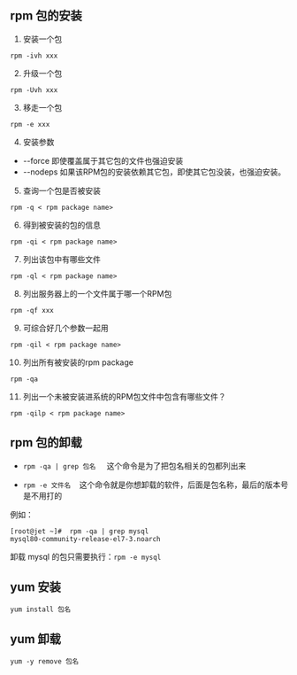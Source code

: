 ## rpm 包的安装      
1. 安装一个包　

`rpm -ivh xxx`

2. 升级一个包　

`rpm -Uvh xxx`

3. 移走一个包　　

`rpm -e xxx`

4. 安装参数　　

- --force 即使覆盖属于其它包的文件也强迫安装
- --nodeps 如果该RPM包的安装依赖其它包，即使其它包没装，也强迫安装。　　

5. 查询一个包是否被安装　　

`rpm -q < rpm package name>`

6. 得到被安装的包的信息　　

`rpm -qi < rpm package name>`

7. 列出该包中有哪些文件　　

`rpm -ql < rpm package name>`

8. 列出服务器上的一个文件属于哪一个RPM包　

`rpm -qf xxx`

9. 可综合好几个参数一起用　　

`rpm -qil < rpm package name>`

10. 列出所有被安装的rpm package　　

`rpm -qa`

11. 列出一个未被安装进系统的RPM包文件中包含有哪些文件？　　

`rpm -qilp < rpm package name>`

## rpm 包的卸载

- `rpm -qa | grep 包名`     这个命令是为了把包名相关的包都列出来          

- `rpm -e 文件名`    这个命令就是你想卸载的软件，后面是包名称，最后的版本号是不用打的   

例如：     

```
[root@jet ~]#  rpm -qa | grep mysql
mysql80-community-release-el7-3.noarch
```

卸载 mysql 的包只需要执行：`rpm -e mysql`

## yum 安装     

`yum install 包名`

## yum 卸载       

`yum -y remove 包名`